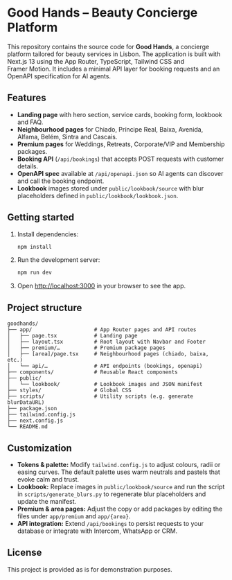 # Good Hands – Beauty Concierge Platform

This repository contains the source code for **Good Hands**, a concierge platform tailored for beauty services in Lisbon. The application is built with Next.js 13 using the App Router, TypeScript, Tailwind CSS and Framer Motion. It includes a minimal API layer for booking requests and an OpenAPI specification for AI agents.

## Features

* **Landing page** with hero section, service cards, booking form, lookbook and FAQ.
* **Neighbourhood pages** for Chiado, Príncipe Real, Baixa, Avenida, Alfama, Belém, Sintra and Cascais.
* **Premium pages** for Weddings, Retreats, Corporate/VIP and Membership packages.
* **Booking API** (`/api/bookings`) that accepts POST requests with customer details.
* **OpenAPI spec** available at `/api/openapi.json` so AI agents can discover and call the booking endpoint.
* **Lookbook** images stored under `public/lookbook/source` with blur placeholders defined in `public/lookbook/lookbook.json`.

## Getting started

1. Install dependencies:

   ```bash
   npm install
   ```

2. Run the development server:

   ```bash
   npm run dev
   ```

3. Open [http://localhost:3000](http://localhost:3000) in your browser to see the app.

## Project structure

```
goodhands/
├── app/                    # App Router pages and API routes
│   ├── page.tsx            # Landing page
│   ├── layout.tsx          # Root layout with Navbar and Footer
│   ├── premium/…           # Premium package pages
│   ├── [area]/page.tsx     # Neighbourhood pages (chiado, baixa, etc.)
│   └── api/…               # API endpoints (bookings, openapi)
├── components/             # Reusable React components
├── public/
│   └── lookbook/           # Lookbook images and JSON manifest
├── styles/                 # Global CSS
├── scripts/                # Utility scripts (e.g. generate blurDataURL)
├── package.json
├── tailwind.config.js
├── next.config.js
└── README.md
```

## Customization

* **Tokens & palette:** Modify `tailwind.config.js` to adjust colours, radii or easing curves. The default palette uses warm neutrals and pastels that evoke calm and trust.
* **Lookbook:** Replace images in `public/lookbook/source` and run the script in `scripts/generate_blurs.py` to regenerate blur placeholders and update the manifest.
* **Premium & area pages:** Adjust the copy or add packages by editing the files under `app/premium` and `app/{area}`.
* **API integration:** Extend `/api/bookings` to persist requests to your database or integrate with Intercom, WhatsApp or CRM.

## License

This project is provided as is for demonstration purposes.